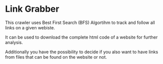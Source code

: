 # Link Grabber

This crawler uses Best First Search (BFS) Algortihm to track and follow all links on a given webiste.

It can be used to download the complete html code of a website for further analysis.

Additionally you have the possibility to decide if you also want to have links from files that can be found on the website or not.


